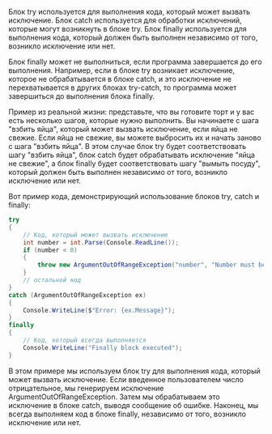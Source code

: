 Блок try используется для выполнения кода, который может вызвать исключение. Блок catch используется для обработки исключений, которые могут возникнуть в блоке try. Блок finally используется для выполнения кода, который должен быть выполнен независимо от того, возникло исключение или нет.

Блок finally может не выполниться, если программа завершается до его выполнения. Например, если в блоке try возникает исключение, которое не обрабатывается в блоке catch, и это исключение не перехватывается в других блоках try-catch, то программа может завершиться до выполнения блока finally.

Пример из реальной жизни: представьте, что вы готовите торт и у вас есть несколько шагов, которые нужно выполнить. Вы начинаете с шага "взбить яйца", который может вызвать исключение, если яйца не свежие. Если яйца не свежие, вы можете выбросить их и начать заново с шага "взбить яйца". В этом случае блок try будет соответствовать шагу "взбить яйца", блок catch будет обрабатывать исключение "яйца не свежие", а блок finally будет соответствовать шагу "вымыть посуду", который должен быть выполнен независимо от того, возникло исключение или нет.

Вот пример кода, демонстрирующий использование блоков try, catch и finally:

```csharp
try
{
    // Код, который может вызвать исключение
    int number = int.Parse(Console.ReadLine());
    if (number < 0)
    {
        throw new ArgumentOutOfRangeException("number", "Number must be positive");
    }
    // остальной код
}
catch (ArgumentOutOfRangeException ex)
{
    Console.WriteLine($"Error: {ex.Message}");
}
finally
{
    // Код, который всегда выполняется
    Console.WriteLine("Finally block executed");
}

```

В этом примере мы используем блок try для выполнения кода, который может вызвать исключение. Если введенное пользователем число отрицательное, мы генерируем исключение ArgumentOutOfRangeException. Затем мы обрабатываем это исключение в блоке catch, выводя сообщение об ошибке. Наконец, мы всегда выполняем код в блоке finally, независимо от того, возникло исключение или нет.